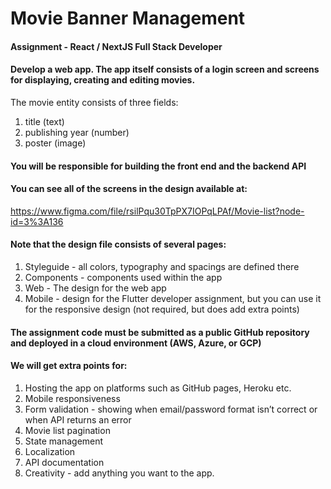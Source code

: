 # Movie Banner Management

#### Assignment - React / NextJS Full Stack Developer

#### Develop a web app. The app itself consists of a login screen and screens for displaying, creating and editing movies.

The movie entity consists of three fields:
1.	title (text)
2.	publishing year (number)
3.	poster (image)

#### You will be responsible for building the front end and the backend API

#### You can see all of the screens in the design available at:
https://www.figma.com/file/rsilPqu30TpPX7IOPqLPAf/Movie-list?node-id=3%3A136

#### Note that the design file consists of several pages:
1.	Styleguide - all colors, typography and spacings are defined there
2.	Components - components used within the app
3.	Web - The design for the web app
4.	Mobile - design for the Flutter developer assignment, but you can use it for the responsive design (not required, but does add extra points)

#### The assignment code must be submitted as a public GitHub repository and deployed in a cloud environment (AWS, Azure, or GCP)

#### We will get extra points for:
1.	Hosting the app on platforms such as GitHub pages, Heroku etc.
2.	Mobile responsiveness
3.	Form validation - showing when email/password format isn’t correct or when API returns an error
4.	Movie list pagination
5.	State management
6.	Localization
7.	API documentation 
8.	Creativity - add anything you want to the app. 

